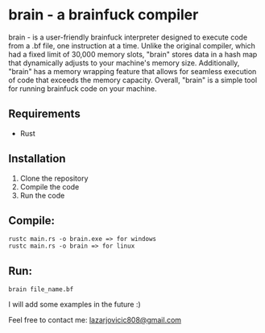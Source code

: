 # brain - a brainfuck compiler

brain - is a user-friendly brainfuck interpreter designed to execute code from a .bf file, one instruction at a time. Unlike the original compiler, which had a fixed limit of 30,000 memory slots, "brain" stores data in a hash map that dynamically adjusts to your machine's memory size. Additionally, "brain" has a memory wrapping feature that allows for seamless execution of code that exceeds the memory capacity. Overall, "brain" is a simple tool for running brainfuck code on your machine.

## Requirements
- Rust 

## Installation
1. Clone the repository
2. Compile the code
3. Run the code

## Compile:
````commandline
rustc main.rs -o brain.exe => for windows
rustc main.rs -o brain => for linux
````

## Run:

```commandline
brain file_name.bf
``` 
I will add some examples in the future :)

Feel free to contact me: lazarjovicic808@gmail.com
